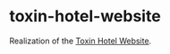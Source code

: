 # toxin-hotel-website
Realization of the <a href="https://www.figma.com/file/MumYcKVk9RkKZEG6dR5E3A/" target="_blank">Toxin Hotel Website</a>.
